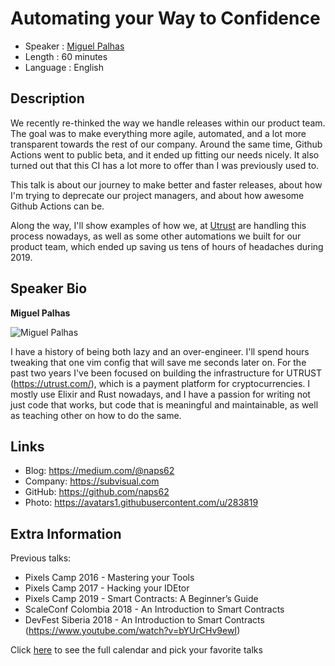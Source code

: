 Automating your Way to Confidence
=================================================

* Speaker   : [Miguel Palhas](https://pixels.camp/naps62)
* Length    : 60 minutes
* Language  : English

Description
-----------

We recently re-thinked the way we handle releases within our product team. The goal was to make everything more agile, automated, and a lot more transparent towards the rest of our company.
Around the same time, Github Actions went to public beta, and it ended up fitting our needs nicely. It also turned out that this CI has a lot more to offer than I was previously used to.

This talk is about our journey to make better and faster releases, about how I'm trying to deprecate our project managers, and about how awesome Github Actions can be.

Along the way, I'll show examples of how we, at [Utrust](https://utrust.com) are handling this process nowadays, as well as some other automations we built for our product team, which ended up saving us tens of hours of headaches during 2019.

Speaker Bio
-----------

**Miguel Palhas**

![Miguel Palhas](https://avatars2.githubusercontent.com/u/283819?v=4)

I have a history of being both lazy and an over-engineer. I'll spend hours
tweaking that one vim config that will save me seconds later on.
For the past two years I've been focused on building the infrastructure for UTRUST (https://utrust.com/), which is a payment platform for cryptocurrencies.
I mostly use Elixir and Rust nowadays, and I have a passion for writing not just
code that works, but code that is meaningful and maintainable, as well as
teaching other on how to do the same.

Links
-----

* Blog: https://medium.com/@naps62
* Company: https://subvisual.com
* GitHub: https://github.com/naps62
* Photo: https://avatars1.githubusercontent.com/u/283819

Extra Information
-----------------

Previous talks:

* Pixels Camp 2016 - Mastering your Tools
* Pixels Camp 2017 - Hacking your IDEtor
* Pixels Camp 2019 - Smart Contracts: A Beginner’s Guide
* ScaleConf Colombia 2018 - An Introduction to Smart Contracts
* DevFest Siberia 2018 - An Introduction to Smart Contracts (https://www.youtube.com/watch?v=bYUrCHv9ewI)

Click [here][1] to see the full calendar and pick your favorite talks

[1]: https://pixels.camp/schedule/
